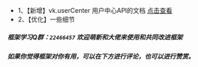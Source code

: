 * 1、【新增】vk.userCenter 用户中心API的文档 [点击查看](https://vkdoc.fsq.pub/client/vk.userCenter.html)
* 2、【优化】一些细节

##### 框架学习Q群：`22466457` 欢迎萌新和大佬来使用和共同改进框架

##### 如果你觉得框架对你有用，可以在下方进行评论，也可以进行赞赏。
